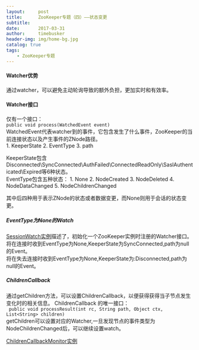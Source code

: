 ```yaml
---
layout:     post
title:      ZooKeeper专题（四）——状态变更
subtitle:   
date:       2017-03-31
author:     timebusker
header-img: img/home-bg.jpg
catalog: true
tags:
    - ZooKeeper专题
---  
```


#### Watcher优势    
通过watcher，可以避免主动轮询导致的额外负担，更加实时和有效率。

#### Watcher接口
仅有一个接口：   
`public void process(WatchedEvent event)`     
WatchedEvent代表watcher到的事件，它包含发生了什么事件，ZooKeeper的当前连接状态以及产生事件的ZNode路径。     
    1.	KeeperState
    2.	EventType
    3.	path

KeeperState包含Disconnected\SyncConnected\AuthFailed\ConnectedReadOnly\SaslAuthenticated\Expired等6种状态。      
EventType包含五种状态：
     1.	None
     2.	NodeCreated
     3.	NodeDeleted
     4.	NodeDataChanged
     5.	NodeChildrenChanged

其中后四种用于表示ZNode的状态或者数据变更，而None则用于会话的状态变更。

##### EventType为None的Watch
[SessionWatch实例](https://github.com/llohellohe/zookeeper/blob/master/src/main/java/yangqi/zookeeper/example/masterworker/SessionWatch.java)描述了，初始化一个ZooKeeper实例时注册的Watcher接口。    
将在连接时收到EventType为None,KeeperState为SyncConnected,path为null的Event。       
将在失去连接时收到EventType为None,KeeperState为:Disconnected,path为null的Event。      

##### ChildrenCallback
通过getChildren方法，可以设置ChildrenCallback，以便获得获得当子节点发生变化时的相关信息。
ChildrenCallback 的唯一接口：     
` public void processResult(int rc, String path, Object ctx, List<String> children)`      
getChildren可以设置对应的Watcher,一旦发现节点的事件类型为NodeChildrenChanged后，可以继续设置watch。      

[ChildrenCallbackMonitor实例](https://github.com/llohellohe/zookeeper/blob/master/src/main/java/yangqi/zookeeper/example/masterworker/ChildrenCallbackMonitor.java)

